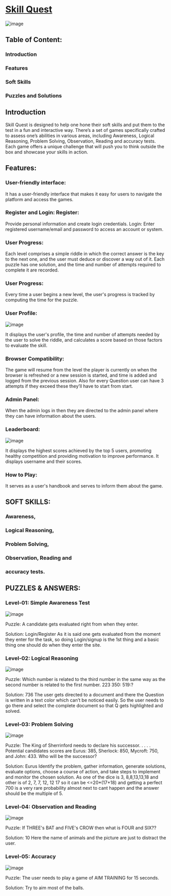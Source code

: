 # [Skill Quest](https://prachiti.tech/)
![image](https://user-images.githubusercontent.com/91412980/235799532-9ca85bfa-684a-4543-a4c7-b68a7be7ec62.png)

## Table of Content:
###  Introduction
###  Features
###  Soft Skills
###  Puzzles and Solutions

## Introduction
Skill Quest is designed to help one hone their soft skills and put them to the test in a fun and interactive way. There’s a set of games specifically crafted to assess one’s abilities in various areas, including Awareness, Logical Reasoning, Problem Solving, Observation, Reading and accuracy tests. Each game offers a unique challenge that will push you to think outside the box and showcase your skills in action.

## Features:
### User-friendly interface: 
It has a user-friendly interface that makes it easy for users to navigate the platform and access the games.

### Register and Login: Register: 
Provide personal information and create login credentials. Login: Enter registered username/email and password to access an account or system.

### User Progress: 
Each level comprises a simple riddle in which the correct answer is the key to the next one, and the user must deduce or discover a way out of it. Each puzzle has one solution, and the time and number of attempts required to complete it are recorded.

### User Progress: 
Every time a user begins a new level, the user's progress is tracked by computing the time for the puzzle.

### User Profile: 
![image](https://user-images.githubusercontent.com/91412980/235801169-1da4ce29-a537-485b-ad63-4a6e52d0bbf5.png)

It displays the user's profile, the time and number of attempts needed by the user to solve the riddle, and calculates a score based on those factors to evaluate the skill.

### Browser Compatibility: 
The game will resume from the level the player is currently on when the browser is refreshed or a new session is started, and time is added and logged from the previous session. Also for every Question user can have 3 attempts if they exceed these they’ll have to start from start.

### Admin Panel: 
When the admin logs in then they are directed to the admin panel where they can have information about the users.

### Leaderboard:
![image](https://user-images.githubusercontent.com/91412980/235801258-268bd1ec-b77e-41e7-972b-e94db7342266.png)

It displays the highest scores achieved by the top 5 users, promoting healthy competition and providing motivation to improve performance. It displays username and their scores.

### How to Play: 
It serves as a user's handbook and serves to inform them about the game.

## SOFT SKILLS:
### Awareness, 
### Logical Reasoning, 
### Problem Solving, 
### Observation, Reading and 
### accuracy tests.

## PUZZLES & ANSWERS:
### Level-01: Simple Awareness Test
![image](https://user-images.githubusercontent.com/91412980/235800246-a355848c-b908-4f24-9380-76c938e5e20c.png)

Puzzle: A candidate gets evaluated right from when they enter.

Solution: Login/Register
As it is said one gets evaluated from the moment they enter for the task, so doing Login/signup is the 1st thing and a basic thing one should do when they enter the site.

### Level-02: Logical Reasoning
![image](https://user-images.githubusercontent.com/91412980/235800179-2e313d34-37e1-46fb-8959-63d2cb23b452.png)

Puzzle: Which number is related to the third number in the same way as the second number is related to the first number.
223 350: 519:?

Solution: 736
The user gets directed to a document and there the Question is written in a text color which can’t be noticed easily. So the user needs to go there and select the complete document so that Q gets highlighted and solved.

### Level-03: Problem Solving
![image](https://user-images.githubusercontent.com/91412980/235800901-3b9a8302-e880-4838-b1a1-3d27f6dcd44c.png)

Puzzle: The King of Sherrinford needs to declare his successor. . . . . Potential candidates scores are Eurus: 385, Sherlock: 850, Mycroft: 750, and John: 433. Who will be the successor?

Solution: Eurus
Identify the problem, gather information, generate solutions, evaluate options, choose a course of action, and take steps to implement and monitor the chosen solution. As one of the dice is 3, 8,8,13,13,18 and other is of 2, 7, 7, 12, 12 17 so it can be <=20*(17+18) and getting a perfect 700 is a very rare probability almost next to cant happen and the answer should be the multiple of 5.

### Level-04: Observation and Reading
![image](https://user-images.githubusercontent.com/91412980/235800989-efa1c397-891e-4bba-a795-47618c3377fd.png)

Puzzle: If THREE's BAT and FIVE's CROW then what is FOUR and SIX??

Solution: 10
Here the name of animals and the picture are just to distract the user.

### Level-05: Accuracy
![image](https://user-images.githubusercontent.com/91412980/235801040-eaf00864-8e66-42aa-b2af-e0370b2155fc.png)

Puzzle: The user needs to play a game of AIM TRAINING for 15 seconds.

Solution: Try to aim most of the balls.
